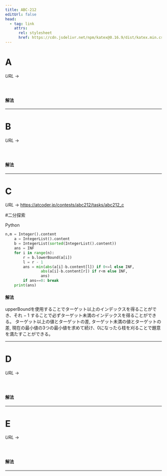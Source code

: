 ```yaml
---
title: ABC-212
editUrl: false
head:
  - tag: link
    attrs:
      rel: stylesheet
      href: https://cdn.jsdelivr.net/npm/katex@0.16.9/dist/katex.min.css
---
```


# A

$URL\:\to$

#

```python
```

#### 解法

***

# B

$URL\:\to$

#

```python
```

#### 解法

***

# C

$URL\:\to$ <https://atcoder.jp/contests/abc212/tasks/abc212_c>

\#二分探索

Python

```python
n,m = Integer().content
    a = IntegerList().content
    b = IntegerList(sorted(IntegerList().content))
    ans = INF
    for i in range(n):
        r = b.lowerBound(a[i])
        l = r - 1
        ans = min(abs(a[i]-b.content[l]) if 0<=l else INF,
                abs(a[i]-b.content[r]) if r<m else INF,
                ans)
        if ans==0: break
    print(ans)
```

#### 解法

upperBoundを使用することでターゲット以上のインデックスを得ることができ、それ $-\;1$ することで必ずターゲット未満のインデックスを得ることができる。
ターゲット以上の値とターゲットの差, ターゲット未満の値とターゲットの差, 現在の最小値の$3$つの最小値を求めて続け、$0$になったら枝を刈ることで題意を満たすことができる。

***

# D

$URL\:\to$

#

```python
```

#### 解法

***

# E

$URL\:\to$

#

```python
```

#### 解法

***
